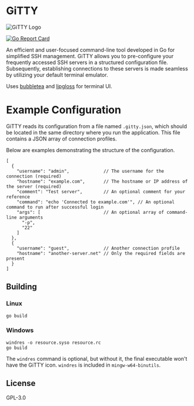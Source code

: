 # GiTTY
![GiTTY Logo](gitty.ico)

[![Go Report Card](https://goreportcard.com/badge/github.com/LetUsFlow/GiTTY)](https://goreportcard.com/report/github.com/LetUsFlow/GiTTY)

An efficient and user-focused command-line tool developed in Go for simplified SSH management. GiTTY allows you to pre-configure your frequently accessed SSH servers in a structured configuration file. Subsequently, establishing connections to these servers is made seamless by utilizing your default terminal emulator.

Uses [bubbletea](https://github.com/charmbracelet/bubbletea) and [lipgloss](https://github.com/charmbracelet/lipgloss) for terminal UI.

# Example Configuration

GiTTY reads its configuration from a file named `.gitty.json`, which should be located in the same directory where you run the application. This file contains a JSON array of connection profiles.

Below are examples demonstrating the structure of the configuration.

```jsonc
[
  {
    "username": "admin",             // The username for the connection (required)
    "hostname": "example.com",       // The hostname or IP address of the server (required)
    "comment": "Test server",        // An optional comment for your reference
    "command": "echo 'Connected to example.com'", // An optional command to run after successful login
    "args": [                        // An optional array of command-line arguments
      "-p",
      "22"
    ]
  },
  {
    "username": "guest",             // Another connection profile
    "hostname": "another-server.net" // Only the required fields are present
  }
]
```

## Building

### Linux
```
go build
```

### Windows
```
windres -o resource.syso resource.rc
go build
```
The `windres` command is optional, but without it, the final executable won't have the GiTTY icon. `windres` is included in `mingw-w64-binutils`.

## License
GPL-3.0
